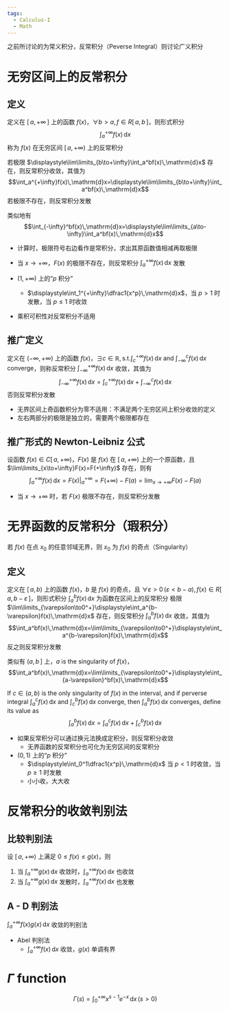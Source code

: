 ```yaml
---
tags:
  - Calculus-I
  - Math
---
```

之前所讨论的为常义积分，反常积分（Peverse Integral）则讨论广义积分
# 无穷区间上的反常积分
## 定义
定义在 $[\,a,+\infty\,]$ 上的函数 $f(x)$，$\forall b>a,f\in R[\,a,b\,]$，则形式积分
$$\int_a^{+\infty}f(x)\,\mathrm{d}x$$
称为 $f(x)$ 在无穷区间 $[\,a,+\infty)$ 上的反常积分

若极限 $\displaystyle\lim\limits_{b\to+\infty}\int_a^bf(x)\,\mathrm{d}x$ 存在，则反常积分收敛，其值为
$$\int_a^{+\infty}f(x)\,\mathrm{d}x=\displaystyle\lim\limits_{b\to+\infty}\int_a^bf(x)\,\mathrm{d}x$$
若极限不存在，则反常积分发散

类似地有
$$\int_{-\infty}^bf(x)\,\mathrm{d}x=\displaystyle\lim\limits_{a\to-\infty}\int_a^bf(x)\,\mathrm{d}x$$
- 计算时，极限符号右边看作是常积分，求出其原函数值相减再取极限
- 当 $x\to+\infty$，$F(x)$ 的极限不存在，则反常积分 $\displaystyle\int_a^{+\infty}f(x)\,\mathrm{d}x$ 发散
- $(1,+\infty)$ 上的“$p$ 积分”
	- $\displaystyle\int_1^{+\infty}\dfrac1{x^p}\,\mathrm{d}x$，当 $p>1$ 时发散，当 $p\le1$ 时收敛

- 乘积可积性对反常积分不适用
## 推广定义
定义在 $(-\infty,+\infty)$ 上的函数 $f(x)$，$\exists c\in\mathbb R,\text{s.t.}\displaystyle\int_c^{+\infty}f(x)\,\mathrm{d}x\text{ and }\int_{-\infty}^cf(x)\,\mathrm{d}x\text{ converge}$，则称反常积分 $\displaystyle\int_{-\infty}^{+\infty}f(x)\,\mathrm{d}x$ 收敛，其值为
$$\displaystyle\int_{-\infty}^{+\infty}f(x)\,\mathrm{d}x=\int_c^{+\infty}f(x)\,\mathrm{d}x+\int_{-\infty}^cf(x)\,\mathrm{d}x$$
否则反常积分发散
- 无界区间上奇函数积分为零不适用：不满足两个无穷区间上积分收敛的定义
- 左右两部分的极限是独立的，需要两个极限都存在
## 推广形式的 Newton-Leibniz 公式
设函数 $f(x)\in C[\,a,+\infty)$，$F(x)$ 是 $f(x)$ 在 $[\,a,+\infty)$ 上的一个原函数，且 $\lim\limits_{x\to+\infty}F(x)=F(+\infty)$ 存在，则有
$$\int_a^{+\infty}f(x)\,\mathrm{d}x=F(x)\bigg|_a^{+\infty}=F(+\infty)-F(a)=\lim_{x\to+\infty}F(x)-F(a)$$
- 当 $x\to+\infty$ 时，若 $F(x)$ 极限不存在，则反常积分发散
# 无界函数的反常积分（瑕积分）
若 $f(x)$ 在点 $x_0$ 的任意邻域无界，则 $x_0$ 为 $f(x)$ 的奇点（Singularity）
## 定义
定义在 $[\,a,b)$ 上的函数 $f(x)$，$b$ 是 $f(x)$ 的奇点，且 $\forall\varepsilon>0\,(\varepsilon<b-a),f(x)\in R[\,a,b-\varepsilon\,]$，则形式积分 $\displaystyle\int_a^bf(x)\,\mathrm{d}x$ 为函数在区间上的反常积分
极限 $\lim\limits_{\varepsilon\to0^+}\displaystyle\int_a^{b-\varepsilon}f(x)\,\mathrm{d}x$ 存在，则反常积分 $\displaystyle\int_a^bf(x)\,\mathrm{d}x$ 收敛，其值为
$$\int_a^bf(x)\,\mathrm{d}x=\lim\limits_{\varepsilon\to0^+}\displaystyle\int_a^{b-\varepsilon}f(x)\,\mathrm{d}x$$
反之则反常积分发散

类似有 $(a,b\,]$ 上，$a\text{ is the singularity of }f(x)$，
$$\int_a^bf(x)\,\mathrm{d}x=\lim\limits_{\varepsilon\to0^+}\displaystyle\int_{a-\varepsilon}^bf(x)\,\mathrm{d}x$$

If $c\in(a,b)$ is the only singularity of $f(x)$ in the interval, and if perverse integral $\displaystyle\int_a^cf(x)\,\mathrm{d}x$ and $\displaystyle\int_c^bf(x)\,\mathrm{d}x$ converge, then $\displaystyle\int_a^bf(x)\,\mathrm{d}x$ converges, define its value as 
$$\int_a^bf(x)\,\mathrm{d}x=\int_a^cf(x)\,\mathrm{d}x+\int_c^bf(x)\,\mathrm{d}x$$

- 如果反常积分可以通过换元法换成定积分，则反常积分收敛
	- 无界函数的反常积分也可化为无穷区间的反常积分
- $(0,1)$ 上的“$p$ 积分”
	- $\displaystyle\int_0^1\dfrac1{x^p}\,\mathrm{d}x$ 当 $p<1$ 时收敛，当 $p\ge1$ 时发散
	- 小小收，大大收
# 反常积分的收敛判别法
## 比较判别法
设 $[\,a,+\infty)$ 上满足 $0\le f(x)\le g(x)$，则
1. 当 $\displaystyle\int_a^{+\infty}g(x)\,\mathrm{d}x$ 收敛时，$\displaystyle\int_a^{+\infty}f(x)\,\mathrm{d}x$ 也收敛
2. 当 $\displaystyle\int_a^{+\infty}g(x)\,\mathrm{d}x$ 发散时，$\displaystyle\int_a^{+\infty}f(x)\,\mathrm{d}x$ 也发散
## A - D 判别法
$\displaystyle\int_a^{+\infty}f(x)g(x)\,\mathrm{d}x$ 收敛的判别法
- Abel 判别法
	- $\displaystyle\int_a^{+\infty}f(x)\,\mathrm{d}x$ 收敛，$g(x)$ 单调有界
# $\Gamma$ function
$$\Gamma(s)=\int_0^{+\infty}x^{s-1}e^{-x}\,\mathrm{d}x\,(s>0)$$
